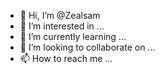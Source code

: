 - 👋 Hi, I’m @Zealsam
- 👀 I’m interested in ...
- 🌱 I’m currently learning ...
- 💞️ I’m looking to collaborate on ...
- 📫 How to reach me ...

<!---
Zealsam/Zealsam is a ✨ special ✨ repository because its `README.md` (this file) appears on your GitHub profile.
You can click the Preview link to take a look at your changes.
--->
